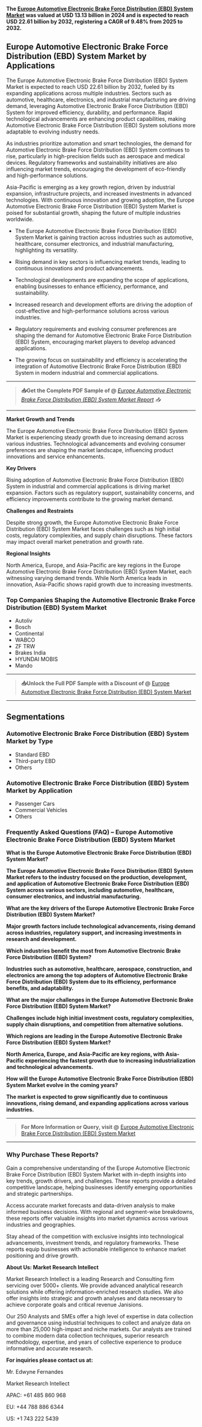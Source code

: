 <p><strong>The <a href="https://www.marketresearchintellect.com/download-sample/?rid=905922&amp;utm_source=Pulse-April-Europe&amp;utm_medium=852">Europe Automotive Electronic Brake Force Distribution (EBD) System Market</a> was valued at USD 13.13 billion in 2024 and is expected to reach USD 22.61 billion by 2032, registering a CAGR of 9.48% from 2025 to 2032.</strong></p><h2>Europe Automotive Electronic Brake Force Distribution (EBD) System Market by Applications&nbsp;</h2><p><p>The Europe Automotive Electronic Brake Force Distribution (EBD) System Market is expected to reach USD 22.61 billion by 2032, fueled by its expanding applications across multiple industries. Sectors such as automotive, healthcare, electronics, and industrial manufacturing are driving demand, leveraging Automotive Electronic Brake Force Distribution (EBD) System for improved efficiency, durability, and performance. Rapid technological advancements are enhancing product capabilities, making Automotive Electronic Brake Force Distribution (EBD) System solutions more adaptable to evolving industry needs.</p><p>As industries prioritize automation and smart technologies, the demand for Automotive Electronic Brake Force Distribution (EBD) System continues to rise, particularly in high-precision fields such as aerospace and medical devices. Regulatory frameworks and sustainability initiatives are also influencing market trends, encouraging the development of eco-friendly and high-performance solutions.</p><p>Asia-Pacific is emerging as a key growth region, driven by industrial expansion, infrastructure projects, and increased investments in advanced technologies. With continuous innovation and growing adoption, the Europe Automotive Electronic Brake Force Distribution (EBD) System Market is poised for substantial growth, shaping the future of multiple industries worldwide.</p></p><ul><li><p>The Europe Automotive Electronic Brake Force Distribution (EBD) System Market is gaining traction across industries such as automotive, healthcare, consumer electronics, and industrial manufacturing, highlighting its versatility.</p></li><li><p>Rising demand in key sectors is influencing market trends, leading to continuous innovations and product advancements.</p></li><li><p>Technological developments are expanding the scope of applications, enabling businesses to enhance efficiency, performance, and sustainability.</p></li><li><p>Increased research and development efforts are driving the adoption of cost-effective and high-performance solutions across various industries.</p></li><li><p>Regulatory requirements and evolving consumer preferences are shaping the demand for Automotive Electronic Brake Force Distribution (EBD) System, encouraging market players to develop advanced applications.</p></li><li><p>The growing focus on sustainability and efficiency is accelerating the integration of Automotive Electronic Brake Force Distribution (EBD) System in modern industrial and commercial applications.</p></li></ul><hr /><blockquote><p><strong><span class="font-[700]">📥Get the Complete PDF Sample of @ </span></strong><em><span class="font-[700]"><a href="https://www.marketresearchintellect.com/download-sample/?rid=905922&amp;utm_source=Pulse-April-Europe&amp;utm_medium=852" target="_blank" data-tracking-control-name="article-ssr-frontend-pulse_little-text-block" data-tracking-will-navigate="" data-test-link="">Europe Automotive Electronic Brake Force Distribution (EBD) System Market Report</a>&nbsp;📥</span></em></p></blockquote><hr /><p class="" data-start="77" data-end="360"><strong data-start="77" data-end="105">Market Growth and Trends</strong></p><p class="" data-start="77" data-end="360">The Europe Automotive Electronic Brake Force Distribution (EBD) System Market is experiencing steady growth due to increasing demand across various industries. Technological advancements and evolving consumer preferences are shaping the market landscape, influencing product innovations and service enhancements.</p><p class="" data-start="362" data-end="606"><strong data-start="362" data-end="377">Key Drivers</strong></p><p class="" data-start="362" data-end="606">Rising adoption of Automotive Electronic Brake Force Distribution (EBD) System in industrial and commercial applications is driving market expansion. Factors such as regulatory support, sustainability concerns, and efficiency improvements contribute to the growing market demand.</p><p class="" data-start="608" data-end="849"><strong data-start="608" data-end="637">Challenges and Restraints</strong></p><p class="" data-start="608" data-end="849">Despite strong growth, the Europe Automotive Electronic Brake Force Distribution (EBD) System Market faces challenges such as high initial costs, regulatory complexities, and supply chain disruptions. These factors may impact overall market penetration and growth rate.</p><p class="" data-start="851" data-end="1095"><strong data-start="851" data-end="872">Regional Insights</strong></p><p class="" data-start="851" data-end="1095">North America, Europe, and Asia-Pacific are key regions in the Europe Automotive Electronic Brake Force Distribution (EBD) System Market, each witnessing varying demand trends. While North America leads in innovation, Asia-Pacific shows rapid growth due to increasing investments.</p><p><h3>Top Companies Shaping the Automotive Electronic Brake Force Distribution (EBD) System Market </h3><ul><li>Autoliv</li><li>Bosch</li><li>Continental</li><li>WABCO</li><li>ZF TRW</li><li>Brakes India</li><li>HYUNDAI MOBIS</li><li>Mando</li></ul></p><hr /><blockquote><p><strong>📥Unlock the Full PDF Sample with a Discount of @</strong> <a href="https://www.marketresearchintellect.com/ask-for-discount/?rid=905922&amp;utm_source=Pulse-April-Europe&amp;utm_medium=852">Europe Automotive Electronic Brake Force Distribution (EBD) System Market</a></p></blockquote><hr /><p><h2>Segmentations</h2><h3>Automotive Electronic Brake Force Distribution (EBD) System Market by Type</h3><ul><li>Standard EBD</li><li>Third-party EBD</li><li>Others</li></ul><h3>Automotive Electronic Brake Force Distribution (EBD) System Market by Application</h3><ul><li>Passenger Cars</li><li>Commercial Vehicles</li><li>Others</li></ul></p><h3><strong>Frequently Asked Questions (FAQ) &ndash; Europe Automotive Electronic Brake Force Distribution (EBD) System Market</strong></h3><p><strong>What is the Europe Automotive Electronic Brake Force Distribution (EBD) System Market?</strong></p><p><strong>The Europe Automotive Electronic Brake Force Distribution (EBD) System Market refers to the industry focused on the production, development, and application of Automotive Electronic Brake Force Distribution (EBD) System across various sectors, including automotive, healthcare, consumer electronics, and industrial manufacturing.</strong></p><p><strong>What are the key drivers of the Europe Automotive Electronic Brake Force Distribution (EBD) System Market?</strong></p><p><strong>Major growth factors include technological advancements, rising demand across industries, regulatory support, and increasing investments in research and development.</strong></p><p><strong>Which industries benefit the most from Automotive Electronic Brake Force Distribution (EBD) System?</strong></p><p><strong>Industries such as automotive, healthcare, aerospace, construction, and electronics are among the top adopters of Automotive Electronic Brake Force Distribution (EBD) System due to its efficiency, performance benefits, and adaptability.</strong></p><p><strong>What are the major challenges in the Europe Automotive Electronic Brake Force Distribution (EBD) System Market?</strong></p><p><strong>Challenges include high initial investment costs, regulatory complexities, supply chain disruptions, and competition from alternative solutions.</strong></p><p><strong>Which regions are leading in the Europe Automotive Electronic Brake Force Distribution (EBD) System Market?</strong></p><p><strong>North America, Europe, and Asia-Pacific are key regions, with Asia-Pacific experiencing the fastest growth due to increasing industrialization and technological advancements.</strong></p><p><strong>How will the Europe Automotive Electronic Brake Force Distribution (EBD) System Market evolve in the coming years?</strong></p><p><strong>The market is expected to grow significantly due to continuous innovations, rising demand, and expanding applications across various industries.</strong></p><hr /><blockquote><p><span class="font-[700]"><strong>For More Information or Query, visit&nbsp;@</strong>&nbsp;</span><span class="font-[700]"><a href="https://www.marketresearchintellect.com/product/global-automotive-electronic-brake-force-distribution-ebd-system-market/?utm_source=Linkedin&utm_medium=852" target="_blank" data-tracking-control-name="article-ssr-frontend-pulse_little-text-block" data-tracking-will-navigate="" data-test-link="">Europe Automotive Electronic Brake Force Distribution (EBD) System Market</a></span></p></blockquote><hr /><h3><strong data-start="0" data-end="31">Why Purchase These Reports?</strong></h3><p class="" data-start="35" data-end="297">Gain a comprehensive understanding of the Europe Automotive Electronic Brake Force Distribution (EBD) System Market with in-depth insights into key trends, growth drivers, and challenges. These reports provide a detailed competitive landscape, helping businesses identify emerging opportunities and strategic partnerships.</p><p class="" data-start="299" data-end="540">Access accurate market forecasts and data-driven analysis to make informed business decisions. With regional and segment-wise breakdowns, these reports offer valuable insights into market dynamics across various industries and geographies.</p><p class="" data-start="542" data-end="784">Stay ahead of the competition with exclusive insights into technological advancements, investment trends, and regulatory frameworks. These reports equip businesses with actionable intelligence to enhance market positioning and drive growth.</p><p><strong><span class="font-[700]">About Us: Market Research Intellect</span></strong></p><p><span class="">Market Research Intellect is a leading Research and Consulting firm servicing over 5000+ clients. We provide advanced analytical research solutions while offering information-enriched research studies.&nbsp;</span>We also offer insights into strategic and growth analyses and data necessary to achieve corporate goals and critical revenue Janisions.</p><p><span class="">Our 250 Analysts and SMEs offer a high level of expertise in data collection and governance using industrial techniques to collect and analyze data on more than 25,000 high-impact and niche markets. Our analysts are trained to combine modern data collection techniques, superior research methodology, expertise, and years of collective experience to produce informative and accurate research.</span></p><p><strong>For inquiries please contact us at:</strong></p><p>Mr. Edwyne Fernandes</p><p>Market Research Intellect</p><p>APAC: +61 485 860 968</p><p>EU: +44 788 886 6344</p><p>US: +1 743 222 5439</p>